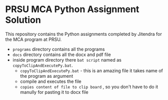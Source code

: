 # PRSU MCA Python Assignment Solution
This repository contains the Python assignments completed by Jitendra for the MCA program at PRSU.
* `programs` directory contains all the programs
* `docs` directory contains all the docx and pdf file
* inside program directory there `bat script` named as `copyToClipAndExecutePy.bat`.
    - `copyToClipAndExecutePy.bat` - this is an amazing file it takes name of the program as argument
    - compile and executes the file
    - `copies content of file to clip board` , so you don't have to do it manully for pasting it to docx file
